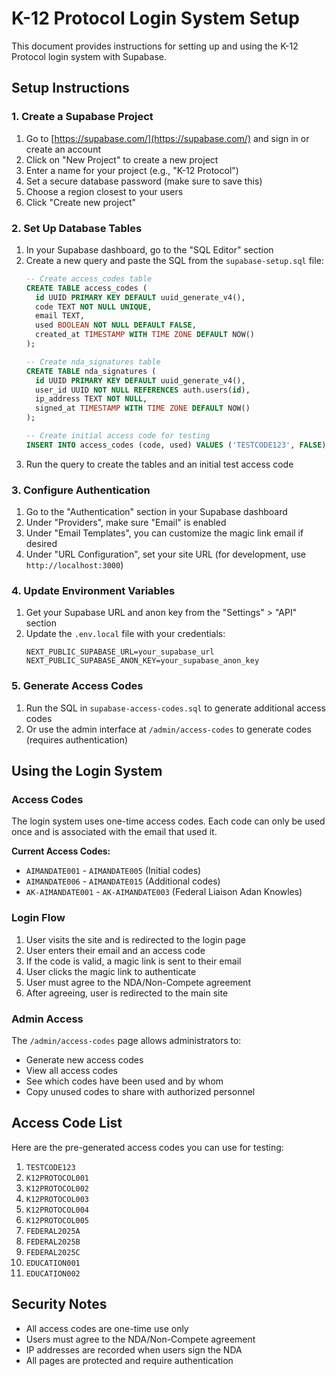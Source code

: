 # K-12 Protocol Login System Setup

This document provides instructions for setting up and using the K-12 Protocol login system with Supabase.

## Setup Instructions

### 1. Create a Supabase Project

1. Go to [https://supabase.com/](https://supabase.com/) and sign in or create an account
2. Click on "New Project" to create a new project
3. Enter a name for your project (e.g., "K-12 Protocol")
4. Set a secure database password (make sure to save this)
5. Choose a region closest to your users
6. Click "Create new project"

### 2. Set Up Database Tables

1. In your Supabase dashboard, go to the "SQL Editor" section
2. Create a new query and paste the SQL from the `supabase-setup.sql` file:
   ```sql
   -- Create access_codes table
   CREATE TABLE access_codes (
     id UUID PRIMARY KEY DEFAULT uuid_generate_v4(),
     code TEXT NOT NULL UNIQUE,
     email TEXT,
     used BOOLEAN NOT NULL DEFAULT FALSE,
     created_at TIMESTAMP WITH TIME ZONE DEFAULT NOW()
   );

   -- Create nda_signatures table
   CREATE TABLE nda_signatures (
     id UUID PRIMARY KEY DEFAULT uuid_generate_v4(),
     user_id UUID NOT NULL REFERENCES auth.users(id),
     ip_address TEXT NOT NULL,
     signed_at TIMESTAMP WITH TIME ZONE DEFAULT NOW()
   );

   -- Create initial access code for testing
   INSERT INTO access_codes (code, used) VALUES ('TESTCODE123', FALSE);
   ```
3. Run the query to create the tables and an initial test access code

### 3. Configure Authentication

1. Go to the "Authentication" section in your Supabase dashboard
2. Under "Providers", make sure "Email" is enabled
3. Under "Email Templates", you can customize the magic link email if desired
4. Under "URL Configuration", set your site URL (for development, use `http://localhost:3000`)

### 4. Update Environment Variables

1. Get your Supabase URL and anon key from the "Settings" > "API" section
2. Update the `.env.local` file with your credentials:
   ```
   NEXT_PUBLIC_SUPABASE_URL=your_supabase_url
   NEXT_PUBLIC_SUPABASE_ANON_KEY=your_supabase_anon_key
   ```

### 5. Generate Access Codes

1. Run the SQL in `supabase-access-codes.sql` to generate additional access codes
2. Or use the admin interface at `/admin/access-codes` to generate codes (requires authentication)

## Using the Login System

### Access Codes

The login system uses one-time access codes. Each code can only be used once and is associated with the email that used it.

**Current Access Codes:**
- `AIMANDATE001` - `AIMANDATE005` (Initial codes)
- `AIMANDATE006` - `AIMANDATE015` (Additional codes)
- `AK-AIMANDATE001` - `AK-AIMANDATE003` (Federal Liaison Adan Knowles)

### Login Flow

1. User visits the site and is redirected to the login page
2. User enters their email and an access code
3. If the code is valid, a magic link is sent to their email
4. User clicks the magic link to authenticate
5. User must agree to the NDA/Non-Compete agreement
6. After agreeing, user is redirected to the main site

### Admin Access

The `/admin/access-codes` page allows administrators to:
- Generate new access codes
- View all access codes
- See which codes have been used and by whom
- Copy unused codes to share with authorized personnel

## Access Code List

Here are the pre-generated access codes you can use for testing:

1. `TESTCODE123`
2. `K12PROTOCOL001`
3. `K12PROTOCOL002`
4. `K12PROTOCOL003`
5. `K12PROTOCOL004`
6. `K12PROTOCOL005`
7. `FEDERAL2025A`
8. `FEDERAL2025B`
9. `FEDERAL2025C`
10. `EDUCATION001`
11. `EDUCATION002`

## Security Notes

- All access codes are one-time use only
- Users must agree to the NDA/Non-Compete agreement
- IP addresses are recorded when users sign the NDA
- All pages are protected and require authentication